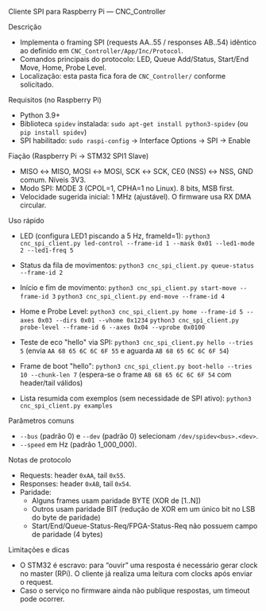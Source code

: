 Cliente SPI para Raspberry Pi — CNC_Controller

Descrição
- Implementa o framing SPI (requests AA..55 / responses AB..54) idêntico ao definido em `CNC_Controller/App/Inc/Protocol`.
- Comandos principais do protocolo: LED, Queue Add/Status, Start/End Move, Home, Probe Level.
- Localização: esta pasta fica fora de `CNC_Controller/` conforme solicitado.

Requisitos (no Raspberry Pi)
- Python 3.9+
- Biblioteca `spidev` instalada: `sudo apt-get install python3-spidev` (ou `pip install spidev`)
- SPI habilitado: `sudo raspi-config` → Interface Options → SPI → Enable

Fiação (Raspberry Pi → STM32 SPI1 Slave)
- MISO ↔ MISO, MOSI ↔ MOSI, SCK ↔ SCK, CE0 (NSS) ↔ NSS, GND comum. Níveis 3V3.
- Modo SPI: MODE 3 (CPOL=1, CPHA=1 no Linux). 8 bits, MSB first.
- Velocidade sugerida inicial: 1 MHz (ajustável). O firmware usa RX DMA circular.

Uso rápido
- LED (configura LED1 piscando a 5 Hz, frameId=1):
  `python3 cnc_spi_client.py led-control --frame-id 1 --mask 0x01 --led1-mode 2 --led1-freq 5`

- Status da fila de movimentos:
  `python3 cnc_spi_client.py queue-status --frame-id 2`

- Início e fim de movimento:
  `python3 cnc_spi_client.py start-move --frame-id 3`
  `python3 cnc_spi_client.py end-move --frame-id 4`

- Home e Probe Level:
  `python3 cnc_spi_client.py home --frame-id 5 --axes 0x03 --dirs 0x01 --vhome 0x1234`
  `python3 cnc_spi_client.py probe-level --frame-id 6 --axes 0x04 --vprobe 0x0100`

- Teste de eco "hello" via SPI:
  `python3 cnc_spi_client.py hello --tries 5`
  (envia `AA 68 65 6C 6C 6F 55` e aguarda `AB 68 65 6C 6C 6F 54`)

- Frame de boot "hello":
  `python3 cnc_spi_client.py boot-hello --tries 10 --chunk-len 7`
  (espera-se o frame `AB 68 65 6C 6C 6F 54` com header/tail válidos)

- Lista resumida com exemplos (sem necessidade de SPI ativo):
  `python3 cnc_spi_client.py examples`

Parâmetros comuns
- `--bus` (padrão 0) e `--dev` (padrão 0) selecionam `/dev/spidev<bus>.<dev>`.
- `--speed` em Hz (padrão 1_000_000).

Notas de protocolo
- Requests: header `0xAA`, tail `0x55`.
- Responses: header `0xAB`, tail `0x54`.
- Paridade:
  - Alguns frames usam paridade BYTE (XOR de [1..N])
  - Outros usam paridade BIT (redução de XOR em um único bit no LSB do byte de paridade)
  - Start/End/Queue-Status-Req/FPGA-Status-Req não possuem campo de paridade (4 bytes)

Limitações e dicas
- O STM32 é escravo: para “ouvir” uma resposta é necessário gerar clock no master (RPi). O cliente já realiza uma leitura com clocks após enviar o request.
- Caso o serviço no firmware ainda não publique respostas, um timeout pode ocorrer.

